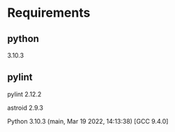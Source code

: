 # Requirements

## python 
3.10.3

## pylint
pylint 2.12.2

astroid 2.9.3

Python 3.10.3 (main, Mar 19 2022, 14:13:38) [GCC 9.4.0]
